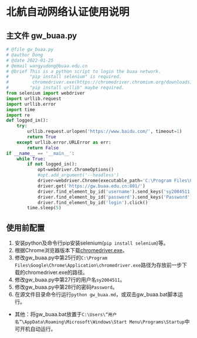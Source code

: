 # 北航自动网络认证使用说明

## 主文件 gw_buaa.py

```python
# @file gw_buaa.py
# @author Dong
# @date 2022-01-25
# @email wangyudong@buaa.edu.cn
# @brief This is a python script to login the buaa network.
#        "pip install selenium" is required.
#         chromedriver.exe(https://chromedriver.chromium.org/downloads) is required.
#        "pip install urllib" maybe required.
from selenium import webdriver
import urllib.request
import urllib.error
import time 
import re
def logged_in():
    try:
        urllib.request.urlopen('https://www.baidu.com/', timeout=1)
        return True
    except urllib.error.URLError as err:
        return False
if __name__ == '__main__':
    while True:
        if not logged_in():
            opt=webdriver.ChromeOptions()
            #opt.add_argument('--headless')
            driver=webdriver.Chrome(executable_path='C:\Program Files\Google\Chrome\Application\chromedriver.exe',chrome_options=opt)
            driver.get('https://gw.buaa.edu.cn:801/')
            driver.find_element_by_id('username').send_keys('sy2004511')
            driver.find_element_by_id('password').send_keys('Password')
            driver.find_element_by_id('login').click()
        time.sleep(5)
```

## 使用前配置

1. 安装python及命令行pip安装selenium(`pip install selenium`)等。
2. 根据Chrome浏览器版本下载[chromedriver.exe](https://chromedriver.chromium.org/downloads)。
3. 修改gw_buaa.py中第25行的`C:\Program Files\Google\Chrome\Application\chromedriver.exe`路径为存放前一步下载的chromedriver.exe的路径。
4. 修改gw_buaa.py中第27行的用户名`sy2004511`。
5. 修改gw_buaa.py中第28行的密码`Password`。
6. 在源文件目录命令行运行`python gw_buaa.md`，或双击gw_buaa.bat脚本运行。

* 其他：将gw_buaa.bat放置于`C:\Users\“用户名”\AppData\Roaming\Microsoft\Windows\Start Menu\Programs\Startup`中可开机自动运行。
